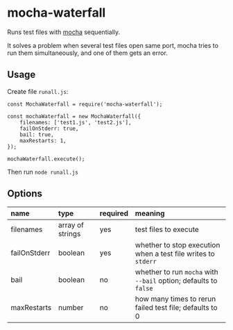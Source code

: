 mocha-waterfall
===============

Runs test files with [mocha](https://mochajs.org/) sequentially.

It solves a problem when several test files open same port, mocha tries to run them simultaneously, and
one of them gets an error.

## Usage ##

Create file `runall.js`:

```
const MochaWaterfall = require('mocha-waterfall');

const mochaWaterfall = new MochaWaterfall({
    filenames: ['test1.js', 'test2.js'],
    failOnStderr: true,
    bail: true,
    maxRestarts: 1,
});

mochaWaterfall.execute();
```

Then run `node runall.js`

## Options ##

| name         | type             | required | meaning             |
|:-------------|:-----------------|:---------|:--------------------|
| filenames    | array of strings | yes      | test files to execute |
| failOnStderr | boolean          | yes      | whether to stop execution when a test file writes to `stderr` |
| bail         | boolean          | no       | whether to run `mocha` with `--bail` option; defaults to `false` |
| maxRestarts  | number           | no       | how many times to rerun failed test file; defaults to 0 |
